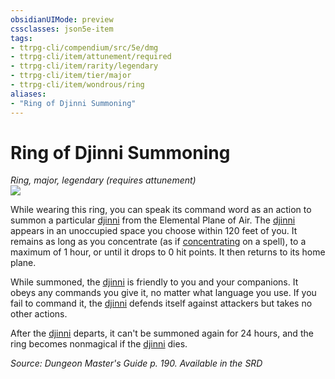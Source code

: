 ```yaml
---
obsidianUIMode: preview
cssclasses: json5e-item
tags:
- ttrpg-cli/compendium/src/5e/dmg
- ttrpg-cli/item/attunement/required
- ttrpg-cli/item/rarity/legendary
- ttrpg-cli/item/tier/major
- ttrpg-cli/item/wondrous/ring
aliases: 
- "Ring of Djinni Summoning"
---
```

# Ring of Djinni Summoning
*Ring, major, legendary (requires attunement)*  
![](/3-Mechanics/CLI/Compendium/items/img/ring-of-djinni-summoning.webp#right)


While wearing this ring, you can speak its command word as an action to summon a particular [djinni](/3-Mechanics/CLI/Compendium/bestiary/elemental/djinni.md) from the Elemental Plane of Air. The [djinni](/3-Mechanics/CLI/Compendium/bestiary/elemental/djinni.md) appears in an unoccupied space you choose within 120 feet of you. It remains as long as you concentrate (as if [concentrating](/3-Mechanics/CLI/Rules/conditions.md#Concentration) on a spell), to a maximum of 1 hour, or until it drops to 0 hit points. It then returns to its home plane.

While summoned, the [djinni](/3-Mechanics/CLI/Compendium/bestiary/elemental/djinni.md) is friendly to you and your companions. It obeys any commands you give it, no matter what language you use. If you fail to command it, the [djinni](/3-Mechanics/CLI/Compendium/bestiary/elemental/djinni.md) defends itself against attackers but takes no other actions.

After the [djinni](/3-Mechanics/CLI/Compendium/bestiary/elemental/djinni.md) departs, it can't be summoned again for 24 hours, and the ring becomes nonmagical if the [djinni](/3-Mechanics/CLI/Compendium/bestiary/elemental/djinni.md) dies.

*Source: Dungeon Master's Guide p. 190. Available in the <span title='Systems Reference Document (5.1)'>SRD</span>*